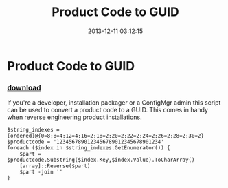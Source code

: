 ﻿---
pid:            4687
parent:         0
children:       
poster:         Adam Bertram
title:          Product Code to GUID
date:           2013-12-11 03:12:15
description:    If you're a developer, installation packager or a ConfigMgr admin this script can be used to convert a product code to a GUID.  This comes in handy when reverse engineering product installations.
format:         posh
---

# Product Code to GUID

### [download](4687.ps1)  

If you're a developer, installation packager or a ConfigMgr admin this script can be used to convert a product code to a GUID.  This comes in handy when reverse engineering product installations.

```posh
$string_indexes = [ordered]@{0=8;8=4;12=4;16=2;18=2;20=2;22=2;24=2;26=2;28=2;30=2}
$productcode = '1234567890123456789012345678901234'
foreach ($index in $string_indexes.GetEnumerator()) {
    $part = $productcode.Substring($index.Key,$index.Value).ToCharArray()
    [array]::Reverse($part)
    $part -join ''
}
```
